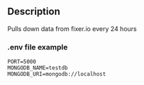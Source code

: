 ## Description

Pulls down data from fixer.io every 24 hours

### .env file example
```
PORT=5000
MONGODB_NAME=testdb
MONGODB_URI=mongodb://localhost
```
